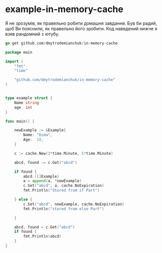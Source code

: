 # example-in-memory-cache
Я не зрозумів, як правельно робити домашня завдання. Був би радий, щоб Ви пояснили, як правельно його зробити.
Код наведений нижче я взяв рандомний з ютубу.

```go
go get github.com/dmytrodemianchuk/in-memory-cache
```

```go
package main

import (
	"fmt"
	"time"

	"github.com/dmytrodemianchuk/in-memory-cache"
)


type example struct {
	Name string
	age  int
}

func main() {

	newExample := &Example{
		Name: "Dima",
		Age:  18,
	}

	c := cache.New(3*time.Minute, 5*time.Minute)

	abcd, found := c.Get("abcd")

	if found {
		abcd.([]Example)
		a = append(a, *newExample)
		c.Set("abcd", a, cache.NoExpiration)
		fmt.Println("Stored from if Part")

	} else {
		c.Set("abcd", newExample, cache.NoExpiration)
		fmt.Println("stored from else Part")

	}

	abcd, found = c.Get("abcd")
	if found {
		fmt.Println(abcd)
	}
}